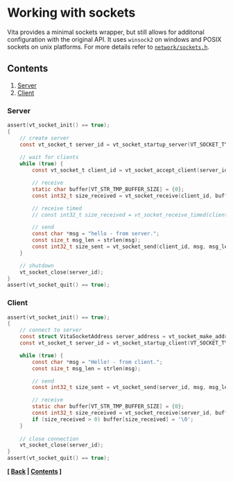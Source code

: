 # Working with sockets

Vita provides a minimal sockets wrapper, but still allows for additonal configuration with the original API. It uses `winsock2` on windows and POSIX sockets on unix platforms. For more details refer to [`network/sockets.h`](../../inc/vita/network/sockets.h).

## Contents
1. [Server](page10.md#server)
2. [Client](page10.md#client)

### Server

```c
assert(vt_socket_init() == true);
{
    // create server
    const vt_socket_t server_id = vt_socket_startup_server(VT_SOCKET_TYPE_TCP, PORT, /*backlog*/ 3);
    
    // wait for clients
    while (true) {
        const vt_socket_t client_id = vt_socket_accept_client(server_id);

        // receive
        static char buffer[VT_STR_TMP_BUFFER_SIZE] = {0};
        const int32_t size_received = vt_socket_receive(client_id, buffer, sizeof(buffer));

        // receive timed
        // const int32_t size_received = vt_socket_receive_timed(client_id, buffer, sizeof(buffer), 5000);

        // send
        const char *msg = "hello - from server.";
        const size_t msg_len = strlen(msg);
        const int32_t size_sent = vt_socket_send(client_id, msg, msg_len);
    }

    // shutdown
    vt_socket_close(server_id);
}
assert(vt_socket_quit() == true);
```

### Client

```c
assert(vt_socket_init() == true);
{
    // connect to server
    const struct VitaSocketAddress server_address = vt_socket_make_address(PORT, IP_ADDRESS);
    const vt_socket_t server_id = vt_socket_startup_client(VT_SOCKET_TYPE_TCP, server_address);

    while (true) {
        const char *msg = "Hello! - from client.";
        const size_t msg_len = strlen(msg);

        // send
        const int32_t size_sent = vt_socket_send(server_id, msg, msg_len);

        // receive
        static char buffer[VT_STR_TMP_BUFFER_SIZE] = {0};
        const int32_t size_received = vt_socket_receive(server_id, buffer, VT_STR_TMP_BUFFER_SIZE-1);
        if (size_received > 0) buffer[size_received] = '\0';
    }
    
    // close connection
    vt_socket_close(server_id);
}
assert(vt_socket_quit() == true);
```

**[ [Back](page9.md) | [Contents](VITA.md) ]**

